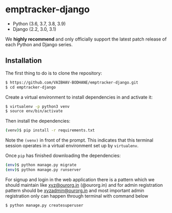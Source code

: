 # emptracker-django

* Python (3.6, 3.7, 3.8, 3.9)
* Django (2.2, 3.0, 3.1)

We **highly recommend** and only officially support the latest patch release of
each Python and Django series.


## Installation
The first thing to do is to clone the repository:

```sh
$ https://github.com/VAIBHAV-BODHANE/emptracker-django.git
$ cd emptracker-django
```

Create a virtual environment to install dependencies in and activate it:

```sh
$ virtualenv -p python3 venv
$ source env/bin/activate
```
Then install the dependencies:

```sh
(venv)$ pip install -r requirements.txt
```
Note the `(venv)` in front of the prompt. This indicates that this terminal
session operates in a virtual environment set up by `virtualenv`.

Once `pip` has finished downloading the dependencies:
```sh
(env)$ python manage.py migrate
(env)$ python manage.py runserver
```

For signup and login in the web application there is a pattern which we should maintain like xyz@ourorg.in (@ourorg.in) and for admin registration pattern should be xyzadmin@ourorg.in and most important admin registration only can happen through terminal with command below
```sh
$ python manage.py createsuperuser

